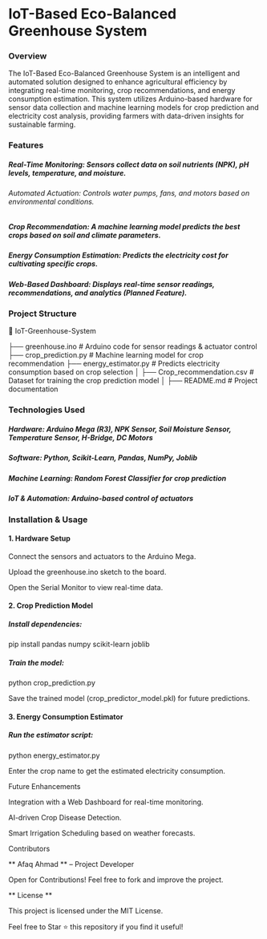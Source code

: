 # IoT-Based Eco-Balanced Greenhouse System

### Overview

The IoT-Based Eco-Balanced Greenhouse System is an intelligent and automated solution designed to enhance agricultural efficiency by integrating real-time monitoring, crop recommendations, and energy consumption estimation. This system utilizes Arduino-based hardware for sensor data collection and machine learning models for crop prediction and electricity cost analysis, providing farmers with data-driven insights for sustainable farming.

### Features

##### Real-Time Monitoring: Sensors collect data on soil nutrients (NPK), pH levels, temperature, and moisture.

###### Automated Actuation: Controls water pumps, fans, and motors based on environmental conditions.

##### Crop Recommendation: A machine learning model predicts the best crops based on soil and climate parameters.

##### Energy Consumption Estimation: Predicts the electricity cost for cultivating specific crops.

##### Web-Based Dashboard: Displays real-time sensor readings, recommendations, and analytics (Planned Feature).

### Project Structure

📂 IoT-Greenhouse-System

├── greenhouse.ino            # Arduino code for sensor readings & actuator control
├── crop_prediction.py         # Machine learning model for crop recommendation
├── energy_estimator.py        # Predicts electricity consumption based on crop selection
│   ├── Crop_recommendation.csv    # Dataset for training the crop prediction model
│   ├── README.md                  # Project documentation

### Technologies Used

##### Hardware: Arduino Mega (R3), NPK Sensor, Soil Moisture Sensor, Temperature Sensor, H-Bridge, DC Motors

##### Software: Python, Scikit-Learn, Pandas, NumPy, Joblib

##### Machine Learning: Random Forest Classifier for crop prediction

##### IoT & Automation: Arduino-based control of actuators

### Installation & Usage

#### 1. Hardware Setup

Connect the sensors and actuators to the Arduino Mega.

Upload the greenhouse.ino sketch to the board.

Open the Serial Monitor to view real-time data.

#### 2. Crop Prediction Model

##### Install dependencies:

pip install pandas numpy scikit-learn joblib

##### Train the model:

python crop_prediction.py

Save the trained model (crop_predictor_model.pkl) for future predictions.

#### 3. Energy Consumption Estimator

##### Run the estimator script:

python energy_estimator.py

Enter the crop name to get the estimated electricity consumption.

Future Enhancements

Integration with a Web Dashboard for real-time monitoring.

AI-driven Crop Disease Detection.

Smart Irrigation Scheduling based on weather forecasts.

Contributors

** Afaq Ahmad ** – Project Developer

Open for Contributions! Feel free to fork and improve the project.

** License **

This project is licensed under the MIT License.

Feel free to Star ⭐ this repository if you find it useful!


